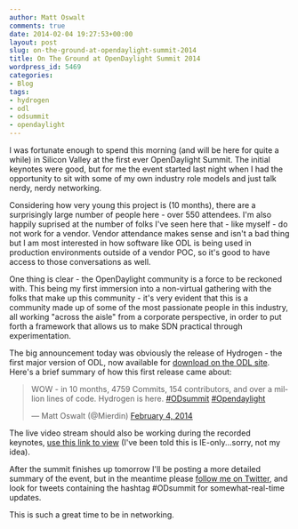 ```yaml
---
author: Matt Oswalt
comments: true
date: 2014-02-04 19:27:53+00:00
layout: post
slug: on-the-ground-at-opendaylight-summit-2014
title: On The Ground at OpenDaylight Summit 2014
wordpress_id: 5469
categories:
- Blog
tags:
- hydrogen
- odl
- odsummit
- opendaylight
---
```


I was fortunate enough to spend this morning (and will be here for quite a while) in Silicon Valley at the first ever OpenDaylight Summit. The initial keynotes were good, but for me the event started last night when I had the opportunity to sit with some of my own industry role models and just talk nerdy, nerdy networking.

Considering how very young this project is (10 months), there are a surprisingly large number of people here - over 550 attendees. I'm also happily suprised at the number of folks I've seen here that - like myself - do not work for a vendor. Vendor attendance makes sense and isn't a bad thing but I am most interested in how software like ODL is being used in production environments outside of a vendor POC, so it's good to have access to those conversations as well.

One thing is clear - the OpenDaylight community is a force to be reckoned with. This being my first immersion into a non-virtual gathering with the folks that make up this community - it's very evident that this is a community made up of some of the most passionate people in this industry, all working "across the aisle" from a corporate perspective, in order to put forth a framework that allows us to make SDN practical through experimentation.

The big announcement today was obviously the release of Hydrogen - the first major version of ODL, now available for [download on the ODL site](http://www.opendaylight.org/software/downloads). Here's a brief summary of how this first release came about:

<blockquote class="twitter-tweet" lang="en"><p lang="en" dir="ltr">WOW - in 10 months, 4759 Commits, 154 contributors, and over a million lines of code. Hydrogen is here. <a href="https://twitter.com/hashtag/ODsummit?src=hash">#ODsummit</a> <a href="https://twitter.com/hashtag/Opendaylight?src=hash">#Opendaylight</a></p>&mdash; Matt Oswalt (@Mierdin) <a href="https://twitter.com/Mierdin/status/430747046677463040">February 4, 2014</a></blockquote>
<script async src="//platform.twitter.com/widgets.js" charset="utf-8"></script>

The live video stream should also be working during the recorded keynotes, [use this link to view](http://events.linuxfoundation.org/events/opendaylight-summit/program/live-video-stream) (I've been told this is IE-only...sorry, not my idea).

After the summit finishes up tomorrow I'll be posting a more detailed summary of the event, but in the meantime please [follow me on Twitter](https://twitter.com/mierdin), and look for tweets containing the hashtag #ODsummit for somewhat-real-time updates.

This is such a great time to be in networking.